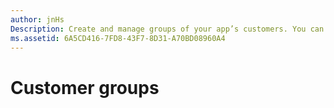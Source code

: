 ```yaml
---
author: jnHs
Description: Create and manage groups of your app’s customers. You can create segments to target a particular set of an app’s customers, or flight groups to use with package flighting.
ms.assetid: 6A5CD416-7FD8-43F7-8D31-A70BD08960A4
---
```


# Customer groups






<!--HONumber=Jun16_HO3-->


